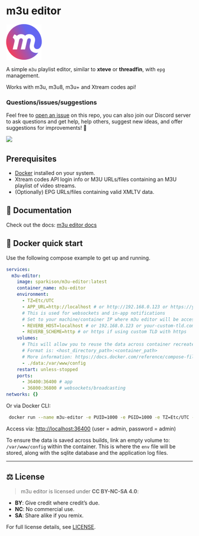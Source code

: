 # m3u editor

![logo](./public/favicon.png)

A simple `m3u` playlist editor, similar to **xteve** or **threadfin**, with `epg` management.

Works with m3u, m3u8, m3u+ and Xtream codes api!

### Questions/issues/suggestions

Feel free to [open an issue](https://github.com/sparkison/m3u-editor/issues/new?template=bug_report.md) on this repo, you can also join our Discord server to ask questions and get help, help others, suggest new ideas, and offer suggestions for improvements! 🎉

[![](https://dcbadge.limes.pink/api/server/rS3abJ5dz7)](https://discord.gg/rS3abJ5dz7)

## Prerequisites

- [Docker](https://www.docker.com/) installed on your system.
- Xtream codes API login info or M3U URLs/files containing an M3U playlist of video streams.
- (Optionally) EPG URLs/files containing valid XMLTV data.

## 📖 Documentation

Check out the docs: [m3u editor docs](https://sparkison.github.io/m3u-editor-docs/)

## 🐳 Docker quick start

Use the following compose example to get up and running.

```yaml
services:
  m3u-editor:
    image: sparkison/m3u-editor:latest
    container_name: m3u-editor
    environment:
      - TZ=Etc/UTC
      - APP_URL=http://localhost # or http://192.168.0.123 or https://your-custom-tld.com
      # This is used for websockets and in-app notifications
      # Set to your machine/container IP where m3u editor will be accessed, if not localhost
      - REVERB_HOST=localhost # or 192.168.0.123 or your-custom-tld.com
      - REVERB_SCHEME=http # or https if using custom TLD with https
    volumes:
      # This will allow you to reuse the data across container recreates
      # Format is: <host_directory_path>:<container_path>
      # More information: https://docs.docker.com/reference/compose-file/volumes/
      - ./data:/var/www/config
    restart: unless-stopped
    ports:
      - 36400:36400 # app
      - 36800:36800 # websockets/broadcasting
networks: {}
```

Or via Docker CLI:

```bash
 docker run --name m3u-editor -e PUID=1000 -e PGID=1000 -e TZ=Etc/UTC -e REVERB_HOST=localhost -v ./data:/var/www/config --restart unless-stopped -p 36400:36400 -p 36800:36800 sparkison/m3u-editor:latest 
```

Access via: [http://localhost:36400](http://localhost:36400) (user = admin, password = admin)

To ensure the data is saved across builds, link an empty volume to: `/var/www/config` within the container. This is where the `env` file will be stored, along with the sqlite database and the application log files.

---

## ⚖️ License  

> m3u editor is licensed under **CC BY-NC-SA 4.0**:  

- **BY**: Give credit where credit’s due.  
- **NC**: No commercial use.  
- **SA**: Share alike if you remix.  

For full license details, see [LICENSE](https://creativecommons.org/licenses/by-nc-sa/4.0/).